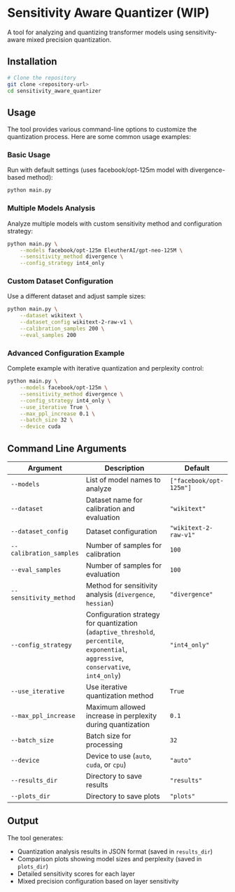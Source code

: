 # Sensitivity Aware Quantizer (WIP)

A tool for analyzing and quantizing transformer models using sensitivity-aware mixed precision quantization.

## Installation

```bash
# Clone the repository
git clone <repository-url>
cd sensitivity_aware_quantizer
```

## Usage

The tool provides various command-line options to customize the quantization process. Here are some common usage examples:

### Basic Usage

Run with default settings (uses facebook/opt-125m model with divergence-based method):

```bash
python main.py
```

### Multiple Models Analysis

Analyze multiple models with custom sensitivity method and configuration strategy:

```bash
python main.py \
    --models facebook/opt-125m EleutherAI/gpt-neo-125M \
    --sensitivity_method divergence \
    --config_strategy int4_only
```

### Custom Dataset Configuration

Use a different dataset and adjust sample sizes:

```bash
python main.py \
    --dataset wikitext \
    --dataset_config wikitext-2-raw-v1 \
    --calibration_samples 200 \
    --eval_samples 200
```

### Advanced Configuration Example

Complete example with iterative quantization and perplexity control:

```bash
python main.py \
    --models facebook/opt-125m \
    --sensitivity_method divergence \
    --config_strategy int4_only \
    --use_iterative True \
    --max_ppl_increase 0.1 \
    --batch_size 32 \
    --device cuda
```

## Command Line Arguments

| Argument | Description | Default |
|----------|-------------|---------|
| `--models` | List of model names to analyze | `["facebook/opt-125m"]` |
| `--dataset` | Dataset name for calibration and evaluation | `"wikitext"` |
| `--dataset_config` | Dataset configuration | `"wikitext-2-raw-v1"` |
| `--calibration_samples` | Number of samples for calibration | `100` |
| `--eval_samples` | Number of samples for evaluation | `100` |
| `--sensitivity_method` | Method for sensitivity analysis (`divergence`, `hessian`) | `"divergence"` |
| `--config_strategy` | Configuration strategy for quantization (`adaptive_threshold`, `percentile`, `exponential`, `aggressive`, `conservative`, `int4_only`) | `"int4_only"` |
| `--use_iterative` | Use iterative quantization method | `True` |
| `--max_ppl_increase` | Maximum allowed increase in perplexity during quantization | `0.1` |
| `--batch_size` | Batch size for processing | `32` |
| `--device` | Device to use (`auto`, `cuda`, or `cpu`) | `"auto"` |
| `--results_dir` | Directory to save results | `"results"` |
| `--plots_dir` | Directory to save plots | `"plots"` |

## Output

The tool generates:
- Quantization analysis results in JSON format (saved in `results_dir`)
- Comparison plots showing model sizes and perplexity (saved in `plots_dir`)
- Detailed sensitivity scores for each layer
- Mixed precision configuration based on layer sensitivity